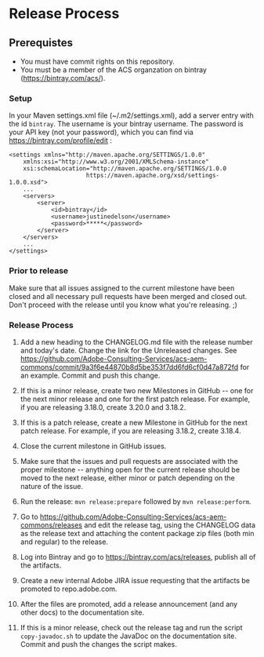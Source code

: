 # Release Process

## Prerequistes

* You must have commit rights on this repository.
* You must be a member of the ACS organzation on bintray (https://bintray.com/acs/).

### Setup

In your Maven settings.xml file (~/.m2/settings.xml), add a server entry with the id `bintray`. The username is your bintray username.
The password is your API key (not your password), which you can find via https://bintray.com/profile/edit :

    <settings xmlns="http://maven.apache.org/SETTINGS/1.0.0"
        xmlns:xsi="http://www.w3.org/2001/XMLSchema-instance"
        xsi:schemaLocation="http://maven.apache.org/SETTINGS/1.0.0
                          https://maven.apache.org/xsd/settings-1.0.0.xsd">
        ...
        <servers>
            <server>
                <id>bintray</id>
                <username>justinedelson</username>
                <password>*****</password>
            </server>
        </servers>
        ...
    </settings>

### Prior to release

Make sure that all issues assigned to the current milestone have been closed and all necessary pull requests have been merged and closed out.  Don't proceed with the release until you know what you're releasing. ;)

### Release Process

1. Add a new heading to the CHANGELOG.md file with the release number and today's date. Change the link for the Unreleased changes. See https://github.com/Adobe-Consulting-Services/acs-aem-commons/commit/9a3f6e44870b8d5be353f7dd6fd6cf0d47a872fd for an example. Commit and push this change.

2. If this is a minor release, create two new Milestones in GitHub -- one for the next minor release and one for the first patch release. For example,
if you are releasing 3.18.0, create 3.20.0 and 3.18.2.

3. If this is a patch release, create a new Milestone in GitHub for the next patch release. For example, if you are releasing 3.18.2, create 3.18.4.

4. Close the current milestone in GitHub issues.

5. Make sure that the issues and pull requests are associated with the proper milestone -- anything open for the current release should be moved to the next release, either minor or patch depending on the nature of the issue.

6. Run the release: `mvn release:prepare` followed by `mvn release:perform`.

7. Go to https://github.com/Adobe-Consulting-Services/acs-aem-commons/releases and edit the release tag, using the CHANGELOG data as the release text and attaching the content package zip files (both min and regular) to the release.

8. Log into Bintray and go to https://bintray.com/acs/releases, publish all of the artifacts.

9. Create a new internal Adobe JIRA issue requesting that the artifacts be promoted to repo.adobe.com.

10. After the files are promoted, add a release announcement (and any other docs) to the documentation site.

11. If this is a minor release, check out the release tag and run the script `copy-javadoc.sh` to update the JavaDoc on the documentation site. Commit and push the changes the script makes.

